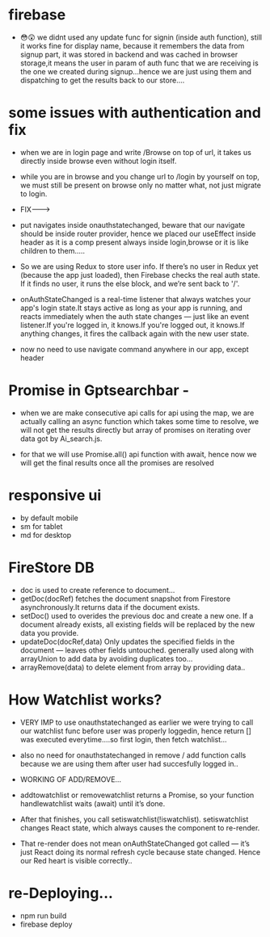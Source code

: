
# firebase

- 😳😲 we didnt used any update func for signin (inside auth function), still it works fine for display name, because it remembers the data from signup part, it was stored in backend and was cached in browser storage,it means the user in param of auth func that we are receiving is the one we created during signup...hence we are just using them and dispatching to get the results back to our store....


# some issues with authentication and fix
- when we are in login page and write /Browse on top of url, it takes us directly inside browse even without login itself.
- while you are in browse and you change url to /login by yourself on top, we must still be present on browse only no matter what, not just migrate to login.


- FIX---> 
- put navigates inside onauthstatechanged, beware that our navigate should be inside router provider, hence we placed our useEffect inside header as it is a comp present always inside login,browse or it is like children to them.....

- So we are using Redux to store user info. If there’s no user in Redux yet (because the app just loaded), then Firebase checks the real auth state. If it finds no user, it runs the else block, and we’re sent back to '/'.

- onAuthStateChanged is a real-time listener that always watches your app's login state.It stays active as long as your app is running, and reacts immediately when the auth state changes — just like an event listener.If you're logged in, it knows.If you're logged out, it knows.If anything changes, it fires the callback again with the new user state.

- now no need to use navigate command anywhere in our app, except header



# Promise in Gptsearchbar -

- when we are make consecutive api calls for api using the map, we are actually calling an async function which takes some time to resolve, we will not get the results directly but array of promises on iterating over data got by Ai_search.js.

- for that we will use Promise.all() api function with await, hence now we will get the final results once all the promises are resolved



# responsive ui
- by default mobile
- sm for tablet
- md for desktop


# FireStore DB
- doc is used to create reference to document...
- getDoc(docRef) fetches the document snapshot from Firestore asynchronously.It returns data if the document exists.
- setDoc() used to overides the previous doc and create a new one. If a document already exists, all existing fields will be replaced by the new data you provide.
- updateDoc(docRef,data) Only updates the specified fields in the document — leaves other fields untouched.
  generally used along with arrayUnion to add data by avoiding duplicates too...
- arrayRemove(data) to delete element from array by providing data..


# How Watchlist works?
- VERY IMP to use onauthstatechanged as earlier we were trying to call our watchlist func before user was properly loggedin, hence return [] was executed everytime....so first login, then fetch watchlist...
- also no need for onauthstatechanged in remove / add function calls because we are using them after user had succesfully logged in..

- WORKING OF ADD/REMOVE...

- addtowatchlist or removewatchlist returns a Promise, so your function handlewatchlist waits (await) until it’s done.
- After that finishes, you call setiswatchlist(!iswatchlist). setiswatchlist changes React state, which always causes the component to re-render.
- That re-render does not mean onAuthStateChanged got called — it’s just React doing its normal refresh cycle because state changed. Hence our Red heart is visible correctly..



# re-Deploying...
- npm run build
- firebase deploy
